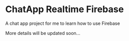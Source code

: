 # ChatApp Realtime Firebase

A chat app project for me to learn how to use Firebase

More details will be updated soon...

